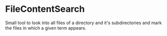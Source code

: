 # FileContentSearch
Small tool to look into all files of a directory and it's subdirectories and mark the files in which a given term appears.
